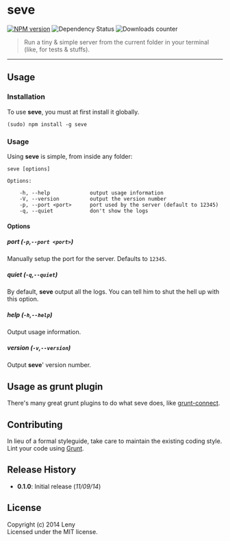 # seve

[![NPM version](http://img.shields.io/npm/v/seve.svg)](https://www.npmjs.org/package/seve) ![Dependency Status](https://david-dm.org/leny/seve.svg) ![Downloads counter](http://img.shields.io/npm/dm/seve.svg)

> Run a tiny & simple server from the current folder in your terminal (like, for tests & stuffs).

* * *

## Usage

### Installation

To use **seve**, you must at first install it globally.

    (sudo) npm install -g seve

### Usage

Using **seve** is simple, from inside any folder: 

    seve [options]
    
    Options:

        -h, --help             output usage information
        -V, --version          output the version number
        -p, --port <port>      port used by the server (default to 12345)
        -q, --quiet            don't show the logs
    
#### Options

##### port (`-p`,`--port <port>`)

Manually setup the port for the server. Defaults to `12345`.

##### quiet (`-q`,`--quiet`)

By default, **seve** output all the logs. You can tell him to shut the hell up with this option.

##### help (`-h`,`--help`)

Output usage information.

##### version (`-v`,`--version`)

Output **seve**' version number.

## Usage as grunt plugin

There's many great grunt plugins to do what seve does, like [grunt-connect](https://www.npmjs.org/package/grunt-connect).
    
## Contributing

In lieu of a formal styleguide, take care to maintain the existing coding style. Lint your code using [Grunt](http://gruntjs.com/).

## Release History

* **0.1.0**: Initial release (*11/09/14*)

## License
Copyright (c) 2014 Leny  
Licensed under the MIT license.
